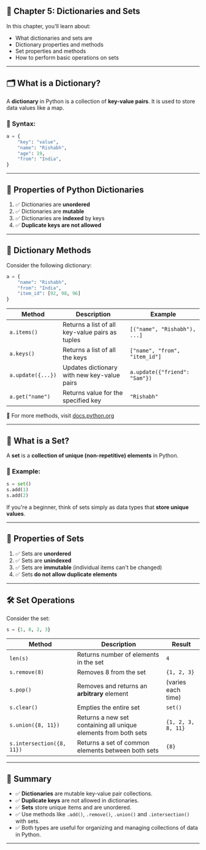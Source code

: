 ## 📘 Chapter 5: Dictionaries and Sets

In this chapter, you'll learn about:

* What dictionaries and sets are
* Dictionary properties and methods
* Set properties and methods
* How to perform basic operations on sets

---

## 🗂️ What is a Dictionary?

A **dictionary** in Python is a collection of **key-value pairs**. It is used to store data values like a map.

### 🔹 Syntax:

```python
a = {
    "key": "value",
    "name": "Rishabh",
    "age": 19,
    "from": "India",
}
```

---

## 📌 Properties of Python Dictionaries

1. ✅ Dictionaries are **unordered**
2. ✅ Dictionaries are **mutable**
3. ✅ Dictionaries are **indexed** by keys
4. ✅ **Duplicate keys are not allowed**

---

## 🧰 Dictionary Methods

Consider the following dictionary:

```python
a = {
    "name": "Rishabh",
    "from": "India",
    "item_id": [92, 98, 96]
}
```

| Method            | Description                                     | Example                       |
| ----------------- | ----------------------------------------------- | ----------------------------- |
| `a.items()`       | Returns a list of all key-value pairs as tuples | `[("name", "Rishabh"), ...]`  |
| `a.keys()`        | Returns a list of all the keys                  | `["name", "from", "item_id"]` |
| `a.update({...})` | Updates dictionary with new key-value pairs     | `a.update({"friend": "Sam"})` |
| `a.get("name")`   | Returns value for the specified key             | `"Rishabh"`                   |

🔗 For more methods, visit [docs.python.org](https://docs.python.org)

---

## 🔢 What is a Set?

A **set** is a **collection of unique (non-repetitive) elements** in Python.

### 🔹 Example:

```python
s = set()
s.add(1)
s.add(2)
```

If you're a beginner, think of sets simply as data types that **store unique values**.

---

## 📌 Properties of Sets

1. ✅ Sets are **unordered**
2. ✅ Sets are **unindexed**
3. ✅ Sets are **immutable** (individual items can't be changed)
4. ✅ Sets **do not allow duplicate elements**

---

## 🛠️ Set Operations

Consider the set:

```python
s = {1, 8, 2, 3}
```

| Method                    | Description                                                     | Result             |
| ------------------------- | --------------------------------------------------------------- | ------------------ |
| `len(s)`                  | Returns number of elements in the set                           | `4`                |
| `s.remove(8)`             | Removes 8 from the set                                          | `{1, 2, 3}`        |
| `s.pop()`                 | Removes and returns an **arbitrary** element                    | (varies each time) |
| `s.clear()`               | Empties the entire set                                          | `set()`            |
| `s.union({8, 11})`        | Returns a new set containing all unique elements from both sets | `{1, 2, 3, 8, 11}` |
| `s.intersection({8, 11})` | Returns a set of common elements between both sets              | `{8}`              |

---

## 📌 Summary

* ✅ **Dictionaries** are mutable key-value pair collections.
* ✅ **Duplicate keys** are not allowed in dictionaries.
* ✅ **Sets** store unique items and are unordered.
* ✅ Use methods like `.add()`, `.remove()`, `.union()` and `.intersection()` with sets.
* ✅ Both types are useful for organizing and managing collections of data in Python.

---
